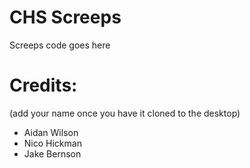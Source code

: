 # CHS Screeps

  Screeps code goes here

# Credits:
  (add your name once you have it cloned to the desktop)
- Aidan Wilson
- Nico Hickman  
- Jake Bernson
